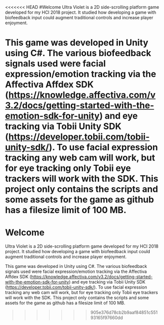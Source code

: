<<<<<<< HEAD
#Welcome
Ultra Violet is a 2D side-scrolling platform game developed for my HCI 2018 project. It studied how developing a game with biofeedback input could augment traditional controls and increase player enjoyment.

This game was developed in Unity using C#. The various biofeedback signals used were facial expression/emotion tracking via the Affectiva Affdex SDK (https://knowledge.affectiva.com/v3.2/docs/getting-started-with-the-emotion-sdk-for-unity) and eye tracking via Tobii Unity SDK (https://developer.tobii.com/tobii-unity-sdk/). To use facial expression tracking any web cam will work, but for eye tracking only Tobii eye trackers will work with the SDK. This project only contains the scripts and some assets for the game as github has a filesize limit of 100 MB.
=======
# Welcome
Ultra Violet is a 2D side-scrolling platform game developed for my HCI 2018 project. It studied how developing a game with biofeedback input could augment traditional controls and increase player enjoyment.

This game was developed in Unity using C#. The various biofeedback signals used were facial expression/emotion tracking via the Affectiva Affdex SDK (https://knowledge.affectiva.com/v3.2/docs/getting-started-with-the-emotion-sdk-for-unity) and eye tracking via Tobii Unity SDK (https://developer.tobii.com/tobii-unity-sdk/). To use facial expression tracking any web cam will work, but for eye tracking only Tobii eye trackers will work with the SDK. This project only contains the scripts and some assets for the game as github has a filesize limit of 100 MB.
>>>>>>> 905e376d78cb2b9aaf84851c55193165f97660dd
